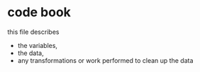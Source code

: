 code book 
===========
this file describes 
* the variables,
* the data, 
* any transformations or work performed to clean up the data
